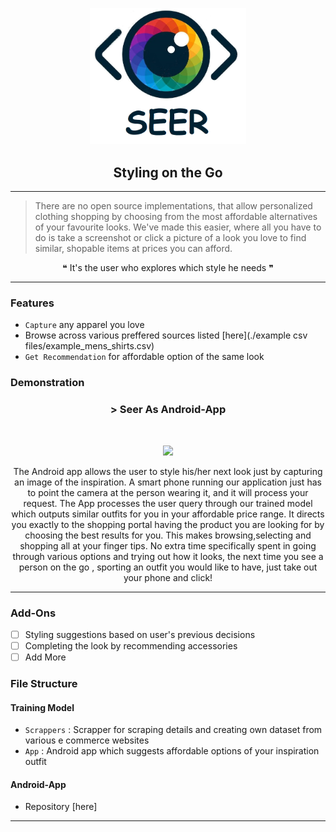 <p align="center">
  <a href="" rel="noopener">
 <img width=250px src="./seer.png" alt="Seer_logo"></a>
 
</p>
 <h2 align="center">Styling on the Go</h2>

------------------------------------------

>There are no open source implementations, that allow personalized clothing shopping by choosing from the most affordable alternatives of your favourite looks. We've made this easier, where all you have to do is take a screenshot or click a picture of a look you love to find similar, shopable items at prices you can afford.

<div align="center">
&#10077; It's the user who explores which style he needs &#10078;
</div>


------------------------------------------
### Features

- `Capture` any apparel you love
- Browse across various preffered sources listed [here](./example csv files/example_mens_shirts.csv)
- `Get Recommendation` for affordable option of the same look


### Demonstration

<div align="center">

<h3 align="center"> > Seer As Android-App  </h3>
<br>
<p align="center">
<img src ="./seer_working.gif" width = 500px>
  
  The Android app allows the user to style his/her next look just by capturing an image of the inspiration. A smart phone running our application just has to point the camera at the person wearing it, and it will process your request. The App processes the user query through our trained model which outputs similar outfits for you in your affordable price range. It directs you exactly to the shopping portal having the product you are looking for by choosing the best results for you. 
 This makes browsing,selecting and shopping all at your finger tips. No extra time specifically spent in going through various options and trying out how it looks, the next time you see a person on the go , sporting an outfit you would like to have, just take out your phone and click!  
</p>

</div>

------------------------------------------


### Add-Ons

- [ ] Styling suggestions based on user's previous decisions 
- [ ] Completing the look by recommending accessories
- [ ] Add More

### File Structure


#### Training Model

- `Scrappers` : Scrapper for scraping details and creating own dataset from various e commerce websites
- `App` : Android app which suggests affordable options of your inspiration outfit 

#### Android-App

- Repository [here]


------------------------------------------

